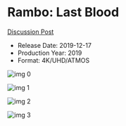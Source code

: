 # Rambo: Last Blood

[Discussion Post](https://www.avsforum.com/threads/bass-eq-for-filtered-movies.2995212/post-58928470)

* Release Date: 2019-12-17
* Production Year: 2019
* Format: 4K/UHD/ATMOS

![img 0](https://i.imgur.com/hJzYwBu.jpg)

![img 1](https://i.imgur.com/5rBIne3.png)

![img 2](https://i.imgur.com/XQvkNXS.jpg)

![img 3](https://i.imgur.com/7KM9Jo8.png)

